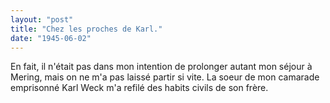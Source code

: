 ```yaml
---
layout: "post"
title: "Chez les proches de Karl."
date: "1945-06-02"
---
```


En fait, il n'était pas dans mon intention de prolonger autant mon séjour à Mering, mais on ne m'a pas laissé partir si vite. La soeur de mon camarade emprisonné Karl Weck m'a refilé des habits civils de son frère. 


<div class="histoire"></div>

<div class="commentaire"></div>